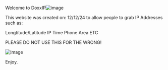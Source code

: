 Welcome to DoxxIP![image](https://github.com/user-attachments/assets/41d8c849-5d49-4f07-897b-81b062d5cb73)

This website was created on: 12/12/24 to allow people to grab IP Addresses such as: 

Longtitude/Latitude
IP
Time
Phone
Area
ETC

PLEASE DO NOT USE THIS FOR THE WRONG! 

![image](https://github.com/user-attachments/assets/ad759460-88e7-4762-9c08-372770507820)

Enjoy.
